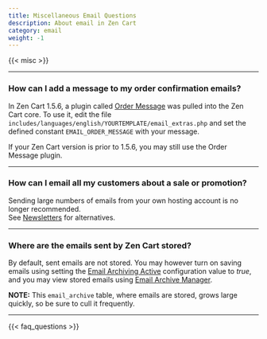 ```yaml
---
title: Miscellaneous Email Questions
description: About email in Zen Cart 
category: email 
weight: -1 
---
```


{{< misc >}}

---
### How can I add a message to my order confirmation emails? 

In Zen Cart 1.5.6, a plugin called [Order Message](https://www.zen-cart.com/downloads.php?do=file&id=2200) was pulled into the Zen Cart core.  To use it, 
edit the file 
`includes/languages/english/YOURTEMPLATE/email_extras.php`
and set the defined constant 
`EMAIL_ORDER_MESSAGE` with your message.  

If your Zen Cart version is prior to 1.5.6, you may still use the Order Message plugin. 

--- 
### How can I email all my customers about a sale or promotion? 

Sending large numbers of emails from your own hosting account 
is no longer recommended.  
See [Newsletters](/user/email/newsletters) for alternatives. 

---
### Where are the emails sent by Zen Cart stored? 

By default, sent emails are not stored.  You may however turn on saving emails
using setting the [Email Archiving Active](/user/admin_pages/configuration/configuration_emailoptions/#email_archiving_active) configuration value to *true*, and you may view stored emails using [Email Archive Manager](/user/email/email_archive_manager/). 

**NOTE:** This `email_archive` table, where emails are stored, grows large
quickly, so be sure to cull it frequently. 

---
<!-- please keep this at the end --> 
{{< faq_questions >}}

